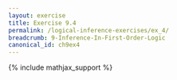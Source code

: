 ```yaml
---
layout: exercise
title: Exercise 9.4
permalink: /logical-inference-exercises/ex_4/
breadcrumb: 9-Inference-In-First-Order-Logic
canonical_id: ch9ex4
---
```


{% include mathjax_support %}
